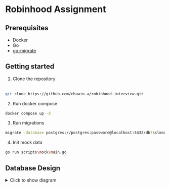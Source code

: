 # Robinhood Assignment
 
## Prerequisites
- Docker
- Go
- [go-migrate](https://github.com/golang-migrate/migrate)

## Getting started
1. Clone the repository
```bash

git clone https://github.com/chawin-a/robinhood-interview.git

```
2. Run docker compose
```bash
docker compose up -d
```

3. Run migrations
```bash
migrate -database postgres://postgres:password@localhost:5432/db?sslmode=disable -path migrations up
```

4. Init mock data
```bash
go run scripts\mock\main.go
```

## Database Design
<details>
<summary>Click to show diagram</summary>
![alt text](https://github.com/chawin-a/robinhood-interview/blob/main/images/db-diagram.png?raw=true)
</details>